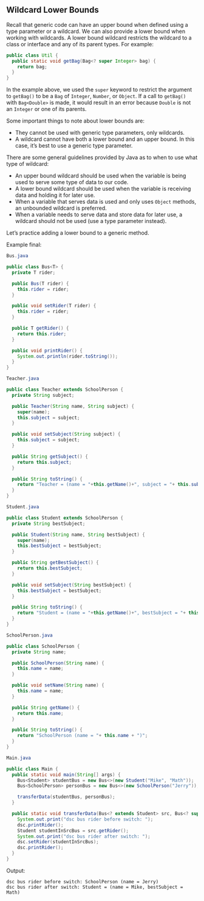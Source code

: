 ## Wildcard Lower Bounds

Recall that generic code can have an upper bound when defined using a type parameter or a wildcard. We can also provide a lower bound when working with wildcards. A lower bound wildcard restricts the wildcard to a class or interface and any of its parent types. For example:

```java
public class Util {
  public static void getBag(Bag<? super Integer> bag) {
    return bag;
  }
}
```

In the example above, we used the `super` keyword to restrict the argument to `getBag()` to be a `Bag` of `Integer`, `Number`, or `Object`. If a call to `getBag()` with `Bag<Double>` is made, it would result in an error because `Double` is not an `Integer` or one of its parents.

Some important things to note about lower bounds are:

* They cannot be used with generic type parameters, only wildcards.
* A wildcard cannot have both a lower bound and an upper bound. In this case, it’s best to use a generic type parameter.

There are some general guidelines provided by Java as to when to use what type of wildcard:

* An upper bound wildcard should be used when the variable is being used to serve some type of data to our code.
* A lower bound wildcard should be used when the variable is receiving data and holding it for later use.
* When a variable that serves data is used and only uses `Object` methods, an unbounded wildcard is preferred.
* When a variable needs to serve data and store data for later use, a wildcard should not be used (use a type parameter instead).

Let’s practice adding a lower bound to a generic method.

Example final:

```java
Bus.java

public class Bus<T> {
  private T rider;

  public Bus(T rider) {
    this.rider = rider;
  }

  public void setRider(T rider) {
    this.rider = rider;
  }

  public T getRider() {
    return this.rider;
  }

  public void printRider() {
    System.out.println(rider.toString());
  }
}
```

```java
Teacher.java

public class Teacher extends SchoolPerson {
  private String subject;

  public Teacher(String name, String subject) {
    super(name);
    this.subject = subject;
  }

  public void setSubject(String subject) {
    this.subject = subject;
  }

  public String getSubject() {
    return this.subject;
  }

  public String toString() {
    return "Teacher = (name = "+this.getName()+", subject = "+ this.subject+")";
  }
}
```

```java
Student.java

public class Student extends SchoolPerson {
  private String bestSubject;

  public Student(String name, String bestSubject) {
    super(name);
    this.bestSubject = bestSubject;
  }

  public String getBestSubject() {
    return this.bestSubject;
  }

  public void setSubject(String bestSubject) {
    this.bestSubject = bestSubject;
  }

  public String toString() {
    return "Student = (name = "+this.getName()+", bestSubject = "+ this.bestSubject+")";
  }
}
```

```java
SchoolPerson.java

public class SchoolPerson {
  private String name;

  public SchoolPerson(String name) {
    this.name = name;
  }

  public void setName(String name) {
    this.name = name;
  }

  public String getName() {
    return this.name;
  }

  public String toString() {
    return "SchoolPerson (name = "+ this.name + ")";
  }
}
```

```java
Main.java

public class Main {
  public static void main(String[] args) {
    Bus<Student> studentBus = new Bus<>(new Student("Mike", "Math"));
    Bus<SchoolPerson> personBus = new Bus<>(new SchoolPerson("Jerry"));

    transferData(studentBus, personBus);
  }

  public static void transferData(Bus<? extends Student> src, Bus<? super SchoolPerson> dsc) {
    System.out.print("dsc bus rider before switch: ");
    dsc.printRider();
    Student studentInSrcBus = src.getRider();
    System.out.print("dsc bus rider after switch: ");
    dsc.setRider(studentInSrcBus);
    dsc.printRider();
  }
}
```

Output:
```terminal
dsc bus rider before switch: SchoolPerson (name = Jerry)
dsc bus rider after switch: Student = (name = Mike, bestSubject = Math)
```